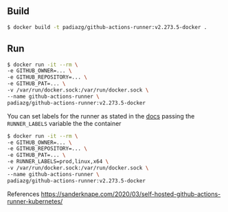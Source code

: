 
## Build
```bash
$ docker build -t padiazg/github-actions-runner:v2.273.5-docker .
```

## Run
```bash
$ docker run -it --rm \
-e GITHUB_OWNER=... \
-e GITHUB_REPOSITORY=... \
-e GITHUB_PAT=... \
-v /var/run/docker.sock:/var/run/docker.sock \
--name github-actions-runner \
padiazg/github-actions-runner:v2.273.5-docker
```

You can set labels for the runner as stated in the [docs](https://docs.github.com/es/free-pro-team@latest/actions/hosting-your-own-runners/using-labels-with-self-hosted-runners) passing the `RUNNER_LABELS` variable the the container

```bash
$ docker run -it --rm \
-e GITHUB_OWNER=... \
-e GITHUB_REPOSITORY=... \
-e GITHUB_PAT=... \
-e RUNNER_LABELS=prod,linux,x64 \
-v /var/run/docker.sock:/var/run/docker.sock \
--name github-actions-runner \
padiazg/github-actions-runner:v2.273.5-docker
```


References
https://sanderknape.com/2020/03/self-hosted-github-actions-runner-kubernetes/

